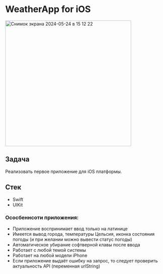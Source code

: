 # WeatherApp for iOS

<img text-align="center" width="400" alt="Снимок экрана 2024-05-24 в 15 12 22" src="https://github.com/AllosaurusBakh/WeatherApp/assets/95144293/52429bdc-88fb-48c2-946b-c16f7514c82b">

## Задача
Реализовать первое приложение для iOS платформы.

## Стек
- Swift
- UIKit

### Ососбеннсоти приложения:
* Приложение воспринимает ввод только на латинице
* Имеется вывод города, температуры Цельсия, иконка состояния погоды (и при желании можно вывести статус погоды)
* Автоматическое убирание софтверной клавы после ввода
* Работает с любой темой системы
* Работает на любой модели iPhone
* Если приложение выдаёт ошибку на запрос, то следует проверить актуальность API (переменная urlString)
